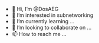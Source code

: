 - 👋 Hi, I’m @DosAEG
- 👀 I’m interested in subnetworking
- 🌱 I’m currently learning ...
- 💞️ I’m looking to collaborate on ...
- 📫 How to reach me ...

<!---
DosAEG/DosAEG is a ✨ special ✨ repository because its `README.md` (this file) appears on your GitHub profile.
You can click the Preview link to take a look at your changes.
--->

